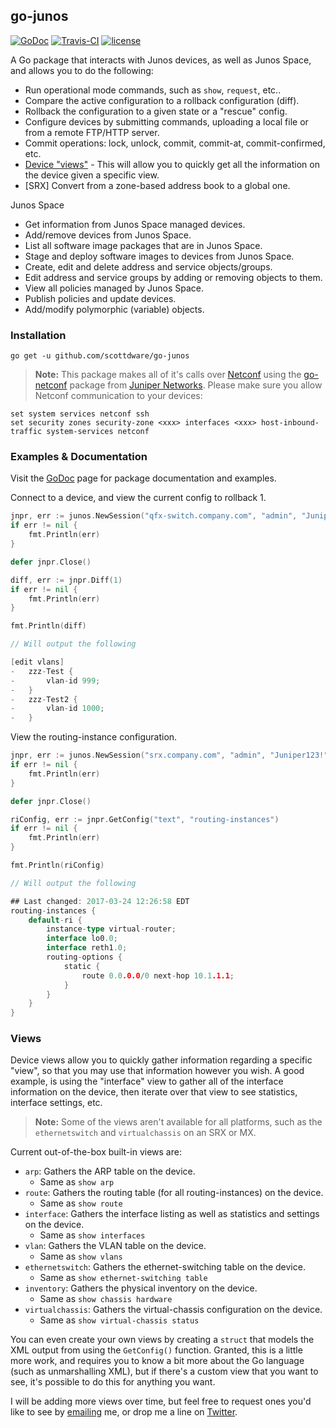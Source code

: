 ## go-junos
[![GoDoc](https://godoc.org/github.com/scottdware/go-junos?status.svg)](https://godoc.org/github.com/scottdware/go-junos) [![Travis-CI](https://travis-ci.org/scottdware/go-junos.svg?branch=master)](https://travis-ci.org/scottdware/go-junos)
[![license](http://img.shields.io/badge/license-MIT-red.svg?style=flat)](https://raw.githubusercontent.com/scottdware/go-junos/master/LICENSE)

A Go package that interacts with Junos devices, as well as Junos Space, and allows you to do the following:

* Run operational mode commands, such as `show`, `request`, etc..
* Compare the active configuration to a rollback configuration (diff).
* Rollback the configuration to a given state or a "rescue" config.
* Configure devices by submitting commands, uploading a local file or from a remote FTP/HTTP server.
* Commit operations: lock, unlock, commit, commit-at, commit-confirmed, etc.
* [Device "views"][views] - This will allow you to quickly get all the information on the device given a specific view.
* [SRX] Convert from a zone-based address book to a global one.

Junos Space

* Get information from Junos Space managed devices.
* Add/remove devices from Junos Space.
* List all software image packages that are in Junos Space.
* Stage and deploy software images to devices from Junos Space.
* Create, edit and delete address and service objects/groups.
* Edit address and service groups by adding or removing objects to them.
* View all policies managed by Junos Space.
* Publish policies and update devices.
* Add/modify polymorphic (variable) objects.

### Installation
`go get -u github.com/scottdware/go-junos`

> **Note:** This package makes all of it's calls over [Netconf][netconf-rfc] using the [go-netconf][go-netconf] package from
 [Juniper Networks][juniper]. Please make sure you allow Netconf communication to your devices:
```
set system services netconf ssh
set security zones security-zone <xxx> interfaces <xxx> host-inbound-traffic system-services netconf
```

### Examples & Documentation
Visit the [GoDoc][godoc-go-junos] page for package documentation and examples.

Connect to a device, and view the current config to rollback 1.
```Go
jnpr, err := junos.NewSession("qfx-switch.company.com", "admin", "Juniper123!")
if err != nil {
    fmt.Println(err)
}

defer jnpr.Close()

diff, err := jnpr.Diff(1)
if err != nil {
    fmt.Println(err)
}

fmt.Println(diff)

// Will output the following

[edit vlans]
-   zzz-Test {
-       vlan-id 999;
-   }
-   zzz-Test2 {
-       vlan-id 1000;
-   }
```

View the routing-instance configuration.
```Go
jnpr, err := junos.NewSession("srx.company.com", "admin", "Juniper123!")
if err != nil {
    fmt.Println(err)
}

defer jnpr.Close()

riConfig, err := jnpr.GetConfig("text", "routing-instances")
if err != nil {
    fmt.Println(err)
}

fmt.Println(riConfig)

// Will output the following

## Last changed: 2017-03-24 12:26:58 EDT
routing-instances {
    default-ri {
        instance-type virtual-router;
        interface lo0.0;
        interface reth1.0;
        routing-options {
            static {
                route 0.0.0.0/0 next-hop 10.1.1.1;
            }
        }
    }
}
```

### Views
Device views allow you to quickly gather information regarding a specific "view", so that you may use that information
however you wish. A good example, is using the "interface" view to gather all of the interface information on the device,
then iterate over that view to see statistics, interface settings, etc.

> **Note:** Some of the views aren't available for all platforms, such as the `ethernetswitch` and `virtualchassis` on an SRX or MX.

Current out-of-the-box built-in views are:
* `arp`: Gathers the ARP table on the device.
    * Same as `show arp`
* `route`: Gathers the routing table (for all routing-instances) on the device.
    * Same as `show route`
* `interface`: Gathers the interface listing as well as statistics and settings on the device.
    * Same as `show interfaces`
* `vlan`: Gathers the VLAN table on the device.
    * Same as `show vlans`
* `ethernetswitch`: Gathers the ethernet-switching table on the device.
    * Same as `show ethernet-switching table`
* `inventory`: Gathers the physical inventory on the device.
    * Same as `show chassis hardware`
* `virtualchassis`: Gathers the virtual-chassis configuration on the device.
    * Same as `show virtual-chassis status`

You can even create your own views by creating a `struct` that models the XML output from using the `GetConfig()` function. Granted,
this is a little more work, and requires you to know a bit more about the Go language (such as unmarshalling XML), but if there's a custom
view that you want to see, it's possible to do this for anything you want.

I will be adding more views over time, but feel free to request ones you'd like to see by [emailing](mailto:scottdware@gmail.com) me, or drop
me a line on [Twitter](https://twitter.com/scottdware).

[netconf-rfc]: https://tools.ietf.org/html/rfc6241
[go-netconf]: https://github.com/Juniper/go-netconf
[juniper]: http://www.juniper.net
[godoc-go-junos]: https://godoc.org/github.com/scottdware/go-junos
[license]: https://github.com/scottdware/go-junos/blob/master/LICENSE
[views]: https://github.com/scottdware/go-junos#views
